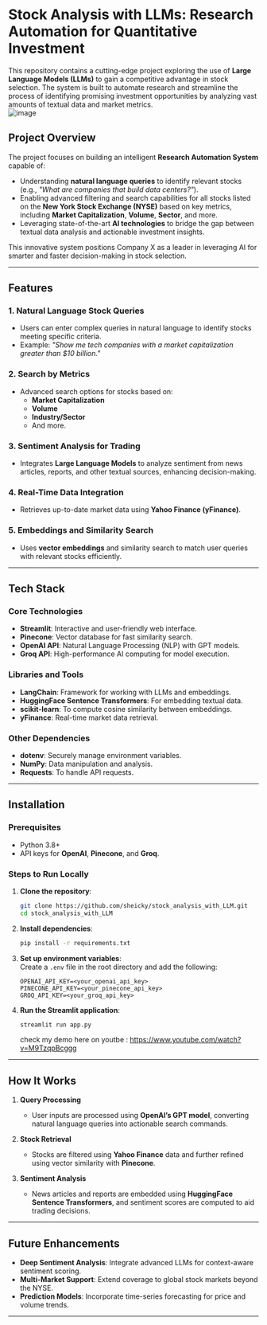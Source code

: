 
# Stock Analysis with LLMs: Research Automation for Quantitative Investment  

This repository contains a cutting-edge project exploring the use of **Large Language Models (LLMs)** to gain a competitive advantage in stock selection. The system is built to automate research and streamline the process of identifying promising investment opportunities by analyzing vast amounts of textual data and market metrics.  
![image](https://github.com/user-attachments/assets/6645bebb-240d-47f7-a768-aa3831fc375e)


## Project Overview  

The project focuses on building an intelligent **Research Automation System** capable of:  
- Understanding **natural language queries** to identify relevant stocks (e.g., *"What are companies that build data centers?"*).  
- Enabling advanced filtering and search capabilities for all stocks listed on the **New York Stock Exchange (NYSE)** based on key metrics, including **Market Capitalization**, **Volume**, **Sector**, and more.  
- Leveraging state-of-the-art **AI technologies** to bridge the gap between textual data analysis and actionable investment insights.  

This innovative system positions Company X as a leader in leveraging AI for smarter and faster decision-making in stock selection.  

---

## Features  

### 1. **Natural Language Stock Queries**  
   - Users can enter complex queries in natural language to identify stocks meeting specific criteria.  
   - Example: *"Show me tech companies with a market capitalization greater than $10 billion."*  

### 2. **Search by Metrics**  
   - Advanced search options for stocks based on:  
     - **Market Capitalization**  
     - **Volume**  
     - **Industry/Sector**  
     - And more.  

### 3. **Sentiment Analysis for Trading**  
   - Integrates **Large Language Models** to analyze sentiment from news articles, reports, and other textual sources, enhancing decision-making.  

### 4. **Real-Time Data Integration**  
   - Retrieves up-to-date market data using **Yahoo Finance (yFinance)**.  

### 5. **Embeddings and Similarity Search**  
   - Uses **vector embeddings** and similarity search to match user queries with relevant stocks efficiently.  

---

## Tech Stack  

### Core Technologies  
- **Streamlit**: Interactive and user-friendly web interface.  
- **Pinecone**: Vector database for fast similarity search.  
- **OpenAI API**: Natural Language Processing (NLP) with GPT models.  
- **Groq API**: High-performance AI computing for model execution.  

### Libraries and Tools  
- **LangChain**: Framework for working with LLMs and embeddings.  
- **HuggingFace Sentence Transformers**: For embedding textual data.  
- **scikit-learn**: To compute cosine similarity between embeddings.  
- **yFinance**: Real-time market data retrieval.  

### Other Dependencies  
- **dotenv**: Securely manage environment variables.  
- **NumPy**: Data manipulation and analysis.  
- **Requests**: To handle API requests.  

---

## Installation  

### Prerequisites  
- Python 3.8+  
- API keys for **OpenAI**, **Pinecone**, and **Groq**.  

### Steps to Run Locally  
1. **Clone the repository**:  
   ```bash  
   git clone https://github.com/sheicky/stock_analysis_with_LLM.git  
   cd stock_analysis_with_LLM  
   ```  

2. **Install dependencies**:  
   ```bash  
   pip install -r requirements.txt  
   ```  

3. **Set up environment variables**:  
   Create a `.env` file in the root directory and add the following:  
   ```env  
   OPENAI_API_KEY=<your_openai_api_key>  
   PINECONE_API_KEY=<your_pinecone_api_key>  
   GROQ_API_KEY=<your_groq_api_key>  
   ```  

4. **Run the Streamlit application**:  
   ```bash  
   streamlit run app.py  
   ```
   check my demo here on youtbe : https://www.youtube.com/watch?v=M9TzqpBcggg

---

## How It Works  

1. **Query Processing**  
   - User inputs are processed using **OpenAI’s GPT model**, converting natural language queries into actionable search commands.  

2. **Stock Retrieval**  
   - Stocks are filtered using **Yahoo Finance** data and further refined using vector similarity with **Pinecone**.  

3. **Sentiment Analysis**  
   - News articles and reports are embedded using **HuggingFace Sentence Transformers**, and sentiment scores are computed to aid trading decisions.  

---

## Future Enhancements  

- **Deep Sentiment Analysis**: Integrate advanced LLMs for context-aware sentiment scoring.  
- **Multi-Market Support**: Extend coverage to global stock markets beyond the NYSE.  
- **Prediction Models**: Incorporate time-series forecasting for price and volume trends.  

---

